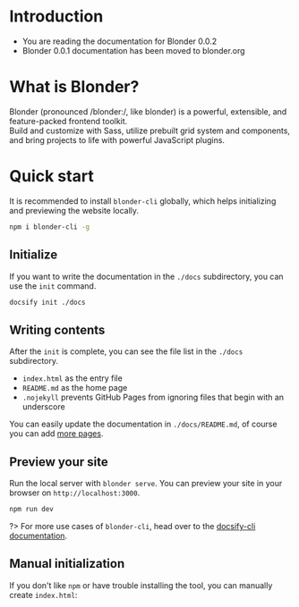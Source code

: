 # Introduction
 -  You are reading the documentation for Blonder 0.0.2
 -  Blonder 0.0.1 documentation has been moved to blonder.org


# What is Blonder? 
 Blonder (pronounced /blonder:/, like blonder) is a powerful, extensible, and feature-packed  frontend toolkit.  <br> 
 Build and customize with Sass, utilize prebuilt grid system and components, and bring projects to life with powerful JavaScript plugins.

# Quick start

It is recommended to install `blonder-cli` globally, which helps initializing and previewing the website locally.

```bash
npm i blonder-cli -g
```

## Initialize

If you want to write the documentation in the `./docs` subdirectory, you can use the `init` command.

```bash
docsify init ./docs
```

## Writing contents

After the `init` is complete, you can see the file list in the `./docs` subdirectory.

- `index.html` as the entry file
- `README.md` as the home page
- `.nojekyll` prevents GitHub Pages from ignoring files that begin with an underscore

You can easily update the documentation in `./docs/README.md`, of course you can add [more pages](more-pages.md).

## Preview your site

Run the local server with `blonder serve`. You can preview your site in your browser on `http://localhost:3000`.

```bash
npm run dev
```

?> For more use cases of `blonder-cli`, head over to the [docsify-cli documentation](https://github.com/docsifyjs/docsify-cli).

## Manual initialization

If you don't like `npm` or have trouble installing the tool, you can manually create `index.html`:
